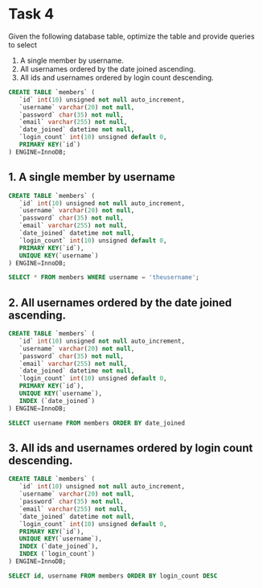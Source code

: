 # Task 4

Given the following database table, optimize the table and provide queries to select

 1. A single member by username.
 2. All usernames ordered by the date joined ascending.
 3. All ids and usernames ordered by login count descending.

```sql
CREATE TABLE `members` (
   `id` int(10) unsigned not null auto_increment,
   `username` varchar(20) not null,
   `password` char(35) not null,
   `email` varchar(255) not null,
   `date_joined` datetime not null,
   `login_count` int(10) unsigned default 0,
   PRIMARY KEY(`id`)
) ENGINE=InnoDB;
```



## 1. A single member by username

```sql
CREATE TABLE `members` (
   `id` int(10) unsigned not null auto_increment,
   `username` varchar(20) not null,
   `password` char(35) not null,
   `email` varchar(255) not null,
   `date_joined` datetime not null,
   `login_count` int(10) unsigned default 0,
   PRIMARY KEY(`id`),
   UNIQUE KEY(`username`)
) ENGINE=InnoDB;
```

```sql
SELECT * FROM members WHERE username = 'theusername';
```



## 2. All usernames ordered by the date joined ascending.

```sql
CREATE TABLE `members` (
   `id` int(10) unsigned not null auto_increment,
   `username` varchar(20) not null,
   `password` char(35) not null,
   `email` varchar(255) not null,
   `date_joined` datetime not null,
   `login_count` int(10) unsigned default 0,
   PRIMARY KEY(`id`),
   UNIQUE KEY(`username`),   
   INDEX (`date_joined`)
) ENGINE=InnoDB;
```

```sql
SELECT username FROM members ORDER BY date_joined
```


## 3. All ids and usernames ordered by login count descending.

```sql
CREATE TABLE `members` (
   `id` int(10) unsigned not null auto_increment,
   `username` varchar(20) not null,
   `password` char(35) not null,
   `email` varchar(255) not null,
   `date_joined` datetime not null,
   `login_count` int(10) unsigned default 0,
   PRIMARY KEY(`id`),
   UNIQUE KEY(`username`),   
   INDEX (`date_joined`),
   INDEX (`login_count`)
) ENGINE=InnoDB;
```

```sql
SELECT id, username FROM members ORDER BY login_count DESC
```
